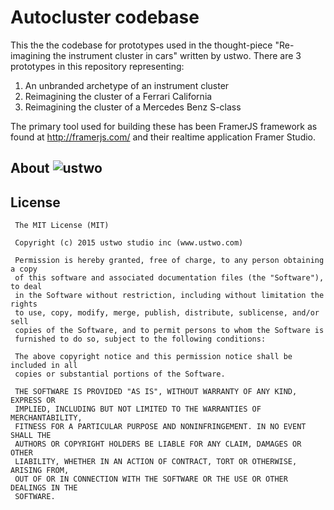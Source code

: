 # Autocluster codebase
This the the codebase for prototypes used in the thought-piece "Re-imagining the instrument cluster in cars" written by ustwo. 
There are 3 prototypes in this repository representing:
1. An unbranded archetype of an instrument cluster
2. Reimagining the cluster of a Ferrari California
3. Reimagining the cluster of a Mercedes Benz S-class 

The primary tool used for building these has been FramerJS framework as found at http://framerjs.com/ and their realtime application Framer Studio.


## About ![ustwo](https://media.licdn.com/media/p/4/005/02e/351/2f4017d.png)


## License

     The MIT License (MIT)  
      
     Copyright (c) 2015 ustwo studio inc (www.ustwo.com)  
      
     Permission is hereby granted, free of charge, to any person obtaining a copy
     of this software and associated documentation files (the "Software"), to deal
     in the Software without restriction, including without limitation the rights
     to use, copy, modify, merge, publish, distribute, sublicense, and/or sell
     copies of the Software, and to permit persons to whom the Software is
     furnished to do so, subject to the following conditions:  
     
     The above copyright notice and this permission notice shall be included in all
     copies or substantial portions of the Software.  
      
     THE SOFTWARE IS PROVIDED "AS IS", WITHOUT WARRANTY OF ANY KIND, EXPRESS OR
     IMPLIED, INCLUDING BUT NOT LIMITED TO THE WARRANTIES OF MERCHANTABILITY,
     FITNESS FOR A PARTICULAR PURPOSE AND NONINFRINGEMENT. IN NO EVENT SHALL THE
     AUTHORS OR COPYRIGHT HOLDERS BE LIABLE FOR ANY CLAIM, DAMAGES OR OTHER
     LIABILITY, WHETHER IN AN ACTION OF CONTRACT, TORT OR OTHERWISE, ARISING FROM,
     OUT OF OR IN CONNECTION WITH THE SOFTWARE OR THE USE OR OTHER DEALINGS IN THE
     SOFTWARE.  
